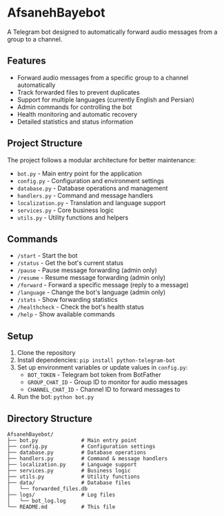 # AfsanehBayebot

A Telegram bot designed to automatically forward audio messages from a group to a channel.

## Features

- Forward audio messages from a specific group to a channel automatically
- Track forwarded files to prevent duplicates
- Support for multiple languages (currently English and Persian)
- Admin commands for controlling the bot
- Health monitoring and automatic recovery
- Detailed statistics and status information

## Project Structure

The project follows a modular architecture for better maintenance:

- `bot.py` - Main entry point for the application
- `config.py` - Configuration and environment settings
- `database.py` - Database operations and management
- `handlers.py` - Command and message handlers
- `localization.py` - Translation and language support
- `services.py` - Core business logic
- `utils.py` - Utility functions and helpers

## Commands

- `/start` - Start the bot
- `/status` - Get the bot's current status
- `/pause` - Pause message forwarding (admin only)
- `/resume` - Resume message forwarding (admin only)
- `/forward` - Forward a specific message (reply to a message)
- `/language` - Change the bot's language (admin only)
- `/stats` - Show forwarding statistics
- `/healthcheck` - Check the bot's health status
- `/help` - Show available commands

## Setup

1. Clone the repository
2. Install dependencies: `pip install python-telegram-bot`
3. Set up environment variables or update values in `config.py`:
   - `BOT_TOKEN` - Telegram bot token from BotFather
   - `GROUP_CHAT_ID` - Group ID to monitor for audio messages
   - `CHANNEL_CHAT_ID` - Channel ID to forward messages to
4. Run the bot: `python bot.py`

## Directory Structure

```
AfsanehBayebot/
├── bot.py              # Main entry point
├── config.py           # Configuration settings
├── database.py         # Database operations
├── handlers.py         # Command & message handlers
├── localization.py     # Language support
├── services.py         # Business logic
├── utils.py            # Utility functions
├── data/               # Database files
│   └── forwarded_files.db
├── logs/               # Log files
│   └── bot_log.log
└── README.md           # This file
```
